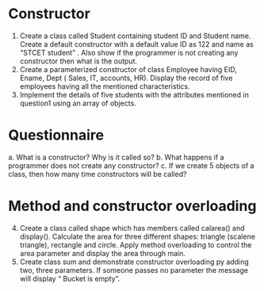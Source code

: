 # Constructor
1. Create a class called Student containing student ID and Student name. Create a default constructor with a default value ID as 122 and name as “STCET student” . Also show if the programmer is not creating any constructor then what is the output.
2. Create a parameterized constructor of class Employee having EID, Ename, Dept ( Sales, IT, accounts, HR). Display the record of five employees having all the mentioned characteristics.
3. Implement the details of five students with the attributes mentioned in question1 using an array of objects.
# Questionnaire
a. What is a constructor? Why is it called so?
b. What happens if a programmer does not create any constructor?
c. If we create 5 objects of a class, then how many time constructors will be called?
# Method and constructor overloading
4. Create a class called shape which has members called calarea() and display(). Calculate the area for three different shapes: triangle (scalene triangle), rectangle and circle. Apply method overloading to control the area parameter and display the area through main.
5. Create class sum and demonstrate constructor overloading py adding two, three parameters. If someone passes no parameter the message will display “ Bucket is empty”.
